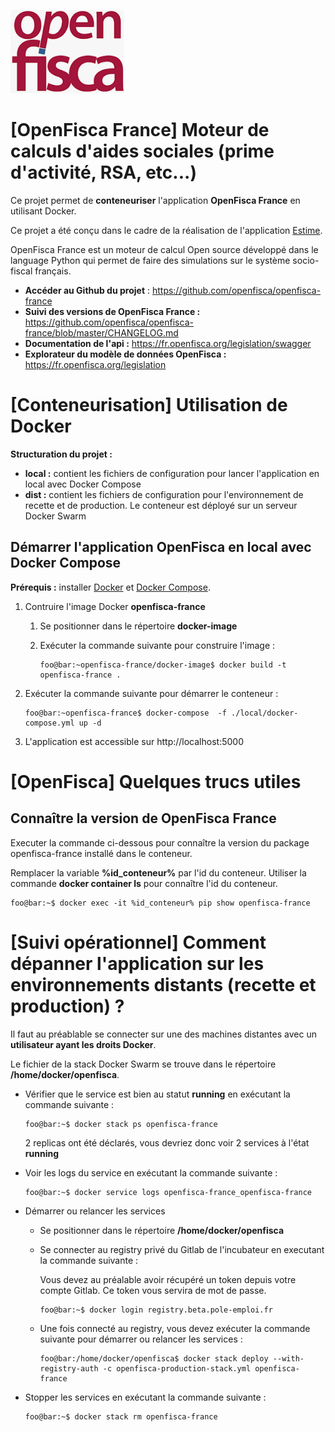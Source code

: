 ![logo OpenFisca](.gitlab/images/openfisca.png)

# [OpenFisca France] Moteur de calculs d'aides sociales (prime d'activité, RSA, etc...)

Ce projet permet de **conteneuriser** l'application **OpenFisca France** en utilisant Docker.

Ce projet a été conçu dans le cadre de la réalisation de l'application [Estime](https://git.beta.pole-emploi.fr/estime/estime-frontend/-/blob/master/README.md).

OpenFisca France est un moteur de calcul Open source développé dans le language Python qui permet de faire des simulations sur le système socio-fiscal français.

- **Accéder au Github du projet** : https://github.com/openfisca/openfisca-france
- **Suivi des versions de OpenFisca France :** https://github.com/openfisca/openfisca-france/blob/master/CHANGELOG.md
- **Documentation de l'api :** https://fr.openfisca.org/legislation/swagger
- **Explorateur du modèle de données OpenFisca :** https://fr.openfisca.org/legislation

# [Conteneurisation] Utilisation de Docker

**Structuration du projet :**

- **local :** contient les fichiers de configuration pour lancer l'application en local avec Docker Compose
- **dist :** contient les fichiers de configuration pour l'environnement de recette et de production. Le conteneur est déployé sur un serveur Docker Swarm

## Démarrer l'application OpenFisca en local avec Docker Compose

**Prérequis :** installer [Docker](https://docs.docker.com/engine/install/) et [Docker Compose](https://docs.docker.com/compose/install/).

1. Contruire l'image Docker **openfisca-france** 

   1. Se positionner dans le répertoire **docker-image**
   1. Exécuter la commande suivante pour construire l'image :

      ```shell
      foo@bar:~openfisca-france/docker-image$ docker build -t openfisca-france .
      ```
1. Exécuter la commande suivante pour démarrer le conteneur :

    ```shell
    foo@bar:~openfisca-france$ docker-compose  -f ./local/docker-compose.yml up -d
    ```
1. L'application est accessible sur http://localhost:5000

# [OpenFisca] Quelques trucs utiles

## Connaître la version de OpenFisca France

Executer la commande ci-dessous pour connaître la version du package openfisca-france installé dans le conteneur.

Remplacer la variable **%id_conteneur%** par l'id du conteneur. Utiliser la commande **docker container ls** pour connaître l'id du conteneur.

```shell
foo@bar:~$ docker exec -it %id_conteneur% pip show openfisca-france
```

# [Suivi opérationnel] Comment dépanner l'application sur les environnements distants (recette et production) ?

Il faut au préablable se connecter sur une des machines distantes avec un **utilisateur ayant les droits Docker**.

Le fichier de la stack Docker Swarm se trouve dans le répertoire **/home/docker/openfisca**.

- Vérifier que le service est bien au statut **running** en exécutant la commande suivante :

   ```
   foo@bar:~$ docker stack ps openfisca-france
   ```
   2 replicas ont été déclarés, vous devriez donc voir 2 services à l'état **running**

- Voir les logs du service en exécutant la commande suivante :

   ```
   foo@bar:~$ docker service logs openfisca-france_openfisca-france
   ```

- Démarrer ou relancer les services

   - Se positionner dans le répertoire **/home/docker/openfisca**
   - Se connecter au registry privé du Gitlab de l'incubateur en executant la commande suivante :

      Vous devez au préalable avoir récupéré un token depuis votre compte Gitlab. Ce token vous servira de mot de passe.

      ```
      foo@bar:~$ docker login registry.beta.pole-emploi.fr
      ```
   - Une fois connecté au registry, vous devez exécuter la commande suivante pour démarrer ou relancer les services :

      ```
      foo@bar:/home/docker/openfisca$ docker stack deploy --with-registry-auth -c openfisca-production-stack.yml openfisca-france
      ```

- Stopper les services en exécutant la commande suivante :

   ```
   foo@bar:~$ docker stack rm openfisca-france
   ```
